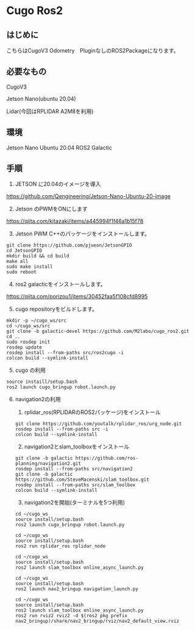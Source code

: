 # Cugo Ros2

## はじめに
こちらはCugoV3 Odometry　PluginなしのROS2Packageになります。

## 必要なもの
CugoV3

Jetson Nano(ubuntu 20.04)

Lidar(今回はRPLIDAR A2M8を利用)

## 環境
Jetson Nano Ubuntu 20.04 
ROS2 Galactic

## 手順

1. JETSON に20.04のイメージを導入

https://github.com/Qengineering/Jetson-Nano-Ubuntu-20-image

2. Jetson のPWMをONにします

https://qiita.com/kitazaki/items/a445994f1f46a1b15f78

3. Jetson PWM C++のパッケージをインストールします。

~~~
git clone https://github.com/pjueon/JetsonGPIO
cd JetsonGPIO
mkdir build && cd build
make all
sudo make install
sudo reboot
~~~


4. ros2 galacticをインストールします。

https://qiita.com/porizou1/items/30452faa5f108cfd8995

5. cugo repositoryをビルドします。

~~~
mkdir -p ~/cugo_ws/src
cd ~/cugo_ws/src
git clone -b galactic-devel https://github.com/M2labo/cugo_ros2.git
cd ..
sudo rosdep init
rosdep update 
rosdep install --from-paths src/ros2cugo -i
colcon build --symlink-install
~~~

5. cugo の利用

~~~
source instaill/setup.bash
ros2 launch cugo_bringup robot.launch.py
~~~

6. navigation2の利用

    1. rplidar_ros(RPLIDARのROS2パッケージ)をインストール
    
    ~~~
    git clone https://github.com/youtalk/rplidar_ros/urg_node.git
    rosdep install --from-paths src -i
    colcon build --symlink-install
    ~~~

    2. navigation2とslam_toolboxをインストール
    ~~~
    git clone -b galactic https://github.com/ros-planning/navigation2.git
    rosdep install --from-paths src/navigation2
    git clone -b galactic https://github.com/SteveMacenski/slam_toolbox.git
    rosdep install --from-paths src/slam_toolbox
    colcon build --symlink-install
    ~~~

    3. navigation2を開始(ターミナルを5つ利用)
    ~~~
    cd ~/cugo_ws
    source install/setup.bash
    ros2 launch cugo_bringup robot.launch.py
    ~~~
    ~~~
    cd ~/cugo_ws
    source install/setup.bash
    ros2 run rplidar_ros rplidar_node
    ~~~
    ~~~
    cd ~/cugo_ws
    source install/setup.bash
    ros2 launch slam_toolbox online_async_launch.py
    ~~~

    ~~~
    cd ~/cugo_ws
    source install/setup.bash
    ros2 launch nav2_bringup navigation_launch.py
    ~~~
    ~~~
    cd ~/cugo_ws
    source install/setup.bash
    ros2 launch slam_toolbox online_async_launch.py
    ros2 run rviz2 rviz2 -d $(ros2 pkg prefix nav2_bringup)/share/nav2_bringup/rviz/nav2_default_view.rviz
    ~~~


